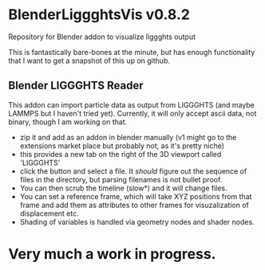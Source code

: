 # BlenderLiggghtsVis v0.8.2
Repository for Blender addon to visualize liggghts output


This is fantastically bare-bones at the minute, but has enough functionality that I want to get a snapshot of this up on github.

## Blender LIGGGHTS Reader

This addon can import particle data as output from LIGGGHTS (and maybe LAMMPS but I haven't tried yet).  Currently, it will only accept ascii data, not binary, though I am working on that.

 - zip it and add as an addon in blender manually (v1 might go to the extensions market place but probably not, as it's pretty niche)
 - this provides a new tab on the right of the 3D viewport called 'LIGGGHTS'
 - click the button and select a file.  It _should_ figure out the sequence of files in the directory, but parsing filenames is not bullet proof.
 - You can then scrub the timeline (slow*) and it will change files.
 - You can set a reference frame, which will take XYZ positions from that frame and add them as attributes to other frames for visuzalization of displacement etc.
 - Shading of variables is handled via geometry nodes and shader nodes.

# Very much a work in progress.
